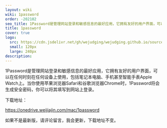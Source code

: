```yaml
---
layout: wiki
wiki: 1password
order: -202102
seo_title: 1Password是管理网站登录和敏感信息的最好应用，它拥有友好的用户界面，可以在任何时刻在任何设备上使用，包括笔记本电脑、手机甚至智能手表Apple Watch上。当你使用苹果浏览器Safari和谷歌浏览器Chrome时，1Password将会生成安全密码，你可以将其填写到网站上登录。
title: 1password
cover: true
logo:
  src: https://cdn.jsdelivr.net/gh/wejudging/wejudging.github.io/source/images/项目图片/1password/1password.png
  small: 120px
  large: 240px
description: 
---
```


1Password是管理网站登录和敏感信息的最好应用，它拥有友好的用户界面，可以在任何时刻在任何设备上使用，包括笔记本电脑、手机甚至智能手表Apple Watch上。当你使用苹果浏览器Safari和谷歌浏览器Chrome时，1Password将会生成安全密码，你可以将其填写到网站上登录。


下载地址：

https://onedrive.weijiajin.com/mac/1password


如果不是最新版，请评论留言，我会更新，下载地址不变。
